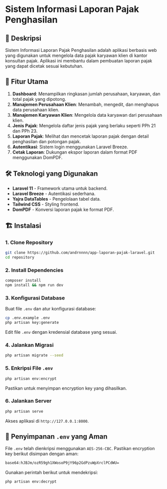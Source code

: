 # Sistem Informasi Laporan Pajak Penghasilan

## 📌 Deskripsi

Sistem Informasi Laporan Pajak Penghasilan adalah aplikasi berbasis web yang digunakan untuk mengelola data pajak karyawan klien di kantor konsultan pajak. Aplikasi ini membantu dalam pembuatan laporan pajak yang dapat dicetak sesuai kebutuhan.

## 🚀 Fitur Utama

1. **Dashboard**: Menampilkan ringkasan jumlah perusahaan, karyawan, dan total pajak yang dipotong.
2. **Manajemen Perusahaan Klien**: Menambah, mengedit, dan menghapus data perusahaan klien.
3. **Manajemen Karyawan Klien**: Mengelola data karyawan dari perusahaan klien.
4. **Jenis Pajak**: Mengelola daftar jenis pajak yang berlaku seperti PPh 21 dan PPh 23.
5. **Laporan Pajak**: Melihat dan mencetak laporan pajak dengan detail penghasilan dan potongan pajak.
6. **Autentikasi**: Sistem login menggunakan Laravel Breeze.
7. **Cetak Laporan**: Dukungan ekspor laporan dalam format PDF menggunakan DomPDF.

## 🛠️ Teknologi yang Digunakan

-   **Laravel 11** - Framework utama untuk backend.
-   **Laravel Breeze** - Autentikasi sederhana.
-   **Yajra DataTables** - Pengelolaan tabel data.
-   **Tailwind CSS** - Styling frontend.
-   **DomPDF** - Konversi laporan pajak ke format PDF.

## 🏗️ Instalasi

### 1. Clone Repository

```sh
git clone https://github.com/andrnnnn/app-laporan-pajak-laravel.git
cd repository
```

### 2. Install Dependencies

```sh
composer install
npm install && npm run dev
```

### 3. Konfigurasi Database

Buat file `.env` dan atur konfigurasi database:

```sh
cp .env.example .env
php artisan key:generate
```

Edit file `.env` dengan kredensial database yang sesuai.

### 4. Jalankan Migrasi

```sh
php artisan migrate --seed
```

### 5. Enkripsi File `.env`

```sh
php artisan env:encrypt
```

Pastikan untuk menyimpan encryption key yang dihasilkan.

### 6. Jalankan Server

```sh
php artisan serve
```

Akses aplikasi di `http://127.0.0.1:8000`.

## 🔐 Penyimpanan `.env` yang Aman

File `.env` telah dienkripsi menggunakan `AES-256-CBC`. Pastikan encryption key berikut disimpan dengan aman:

```sh
base64:hJBJm/ozR59gh1XWosoP9jY96p2GdPzuWpXrclPCdWU=
```

Gunakan perintah berikut untuk mendekripsi:

```sh
php artisan env:decrypt
```
